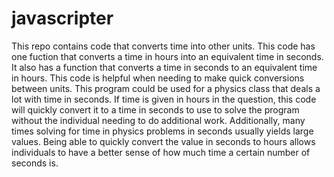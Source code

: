 # javascripter
This repo contains code that converts time into other units. This code has one fuction that converts a time in hours into an equivalent time in seconds. It also has a function that converts a time in seconds to an equivalent time in hours. This code is helpful when needing to make quick conversions between units. This program could be used for a physics class that deals a lot with time in seconds. If time is given in hours in the question, this code will quickly convert it to a time in seconds to use to solve the program without the individual needing to do additional work. Additionally, many times solving for time in physics problems in seconds usually yields large values. Being able to quickly convert the value in seconds to hours allows individuals to have a better sense of how much time a certain number of seconds is.  
